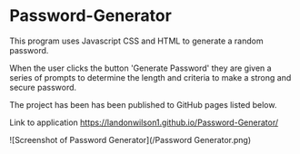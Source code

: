 # Password-Generator

This program uses Javascript CSS and HTML to generate a random password.

When the user clicks the button 'Generate Password' they are given a series of prompts
to determine the length and criteria to make a strong and secure password.

The project has been has been published to GitHub pages listed below. 

Link to application https://landonwilson1.github.io/Password-Generator/

![Screenshot of Password Generator](/Password Generator.png)

